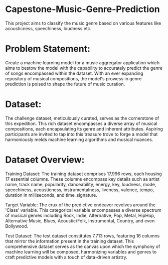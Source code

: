 # Capestone-Music-Genre-Prediction
This project aims to classify the music genre based on various features like acousticness, speechiness, loudness etc.

# Problem Statement:
Create a machine learning model for a music aggregator application which aims to bestow the model with the capability to accurately predict the genre of songs encompassed within the dataset. With an ever expanding repository of musical compositions, the model's prowess in genre prediction is poised to shape the future of music curation.

# Dataset:
The challenge dataset, meticulously curated, serves as the cornerstone of this expedition. This rich dataset encompasses a diverse array of musical compositions, each encapsulating its genre and inherent attributes. Aspiring participants are invited to tap into this treasure trove to forge a model that harmoniously melds machine learning algorithms and musical nuances.

# Dataset Overview:
Training Dataset:
The training dataset comprises 17,996 rows, each housing 17 essential columns. These columns encompass key details such as artist name, track name, popularity, danceability, energy, key, loudness, mode, speechiness, acousticness, instrumentalness, liveness, valence, tempo, duration in milliseconds, and time_signature.

Target Variable:
The crux of the predictive endeavor revolves around the 'Class' variable. This categorical variable encompasses a diverse spectrum of musical genres including Rock, Indie, Alternative, Pop, Metal, HipHop, Alternative Music, Blues, Acoustic/Folk, Instrumental, Country, and even Bollywood.

Test Dataset:
The test dataset constitutes 7,713 rows, featuring 16 columns that mirror the information present in the training dataset. This comprehensive dataset serves as the canvas upon which the symphony of machine learning will be composed, harmonizing variables and genres to craft predictive models with a touch of data-driven artistry.
